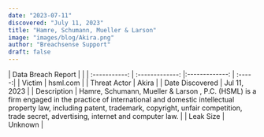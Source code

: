 ```yaml
---
date: "2023-07-11"
discovered: "July 11, 2023"
title: "Hamre, Schumann, Mueller & Larson"
image: "images/blog/Akira.png"
author: "Breachsense Support"
draft: false
---
```


| Data Breach Report           |              | 
| :-----------: | :-------------:     |:-------------:    | :-----:|
| Victim      | hsml.com      | 
| Threat Actor      |  Akira     | 
| Date Discovered      | Jul 11, 2023      | 
| Description      | Hamre, Schumann, Mueller & Larson , P.C. (HSML) is a firm engaged in the practice of international and domestic intellectual property law, including patent, trademark, copyright, unfair competition, trade secret, advertising, internet and computer law.      | 
| Leak Size      | Unknown      | 

